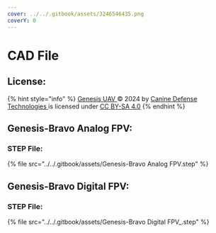 ```yaml
---
cover: ../../.gitbook/assets/3246546435.png
coverY: 0
---
```


# CAD File

## License:

{% hint style="info" %}
[Genesis UAV ](https://docs.k9defense.tech/v/genesis/)© 2024 by [Canine Defense Technologies ](https://www.k9defense.tech/)is licensed under [CC BY-SA 4.0](https://creativecommons.org/licenses/by-sa/4.0/?ref=chooser-v1)
{% endhint %}

## Genesis-Bravo Analog FPV:

### STEP File:

{% file src="../../.gitbook/assets/Genesis-Bravo Analog FPV.step" %}



## Genesis-Bravo Digital FPV:

### STEP File:

{% file src="../../.gitbook/assets/Genesis-Bravo Digital FPV_.step" %}
